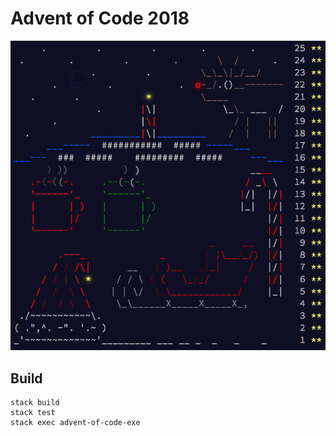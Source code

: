 # Advent of Code 2018

![Alt text](./aoc2018.png?raw=true "AOC 2018")

## Build

    stack build
    stack test
    stack exec advent-of-code-exe
